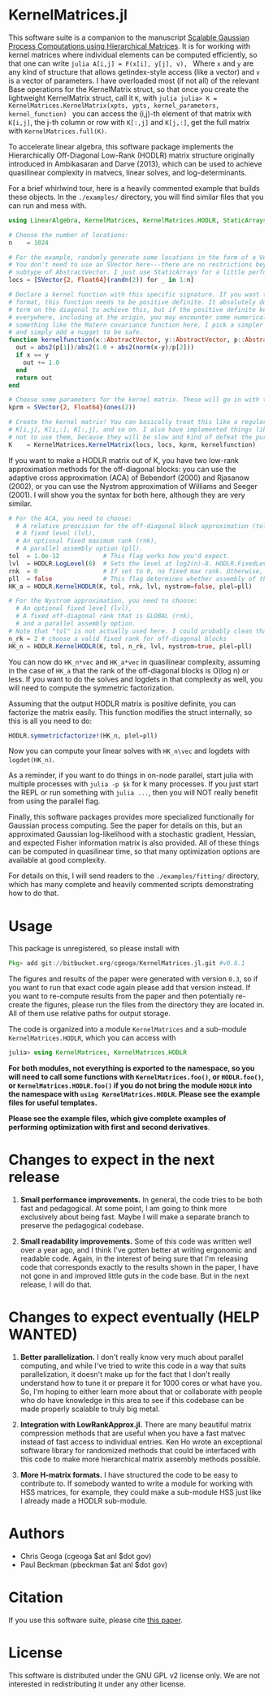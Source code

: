 
# KernelMatrices.jl

This software suite is a companion to the manuscript [Scalable Gaussian Process
Computations using Hierarchical Matrices](https://arxiv.org/abs/1808.03215). It
is for working with kernel matrices where individual elements can be computed
efficiently, so that one can write ```julia A[i,j] = F(x[i], y[j], v), ``` Where
`x` and `y` are any kind of structure that allows getindex-style access (like a
vector) and `v` is a vector of parameters.  I have overloaded most (if not all)
of the relevant Base operations for the KernelMatrix struct, so that once you
create the lightweight KernelMatrix struct, call it `K`, with ```julia julia> K
= KernelMatrices.KernelMatrix(xpts, ypts, kernel_parameters, kernel_function)
``` you can access the (i,j)-th element of that matrix with `K[i,j]`, the j-th
column or row with `K[:,j]` and `K[j,:]`, get the full matrix with
`KernelMatrices.full(K)`. 

To accelerate linear algebra, this software package implements the
Hierarchically Off-Diagonal Low-Rank (HODLR) matrix structure originally
introduced in Ambikasaran and Darve (2013), which can be used to achieve
quasilinear complexity in matvecs, linear solves, and log-determinants.

For a brief whirlwind tour, here is a heavily commented example that builds
these objects. In the `./examples/` directory, you will find similar files that
you can run and mess with.
```julia
using LinearAlgebra, KernelMatrices, KernelMatrices.HODLR, StaticArrays, NearestNeighbors

# Choose the number of locations:
n    = 1024

# For the example, randomly generate some locations in the form of a Vector{SVector{2, Float64}}.
# You don't need to use an SVector here---there are no restrictions beyond the locations being a
# subtype of AbstractVector. I just use StaticArrays for a little performance boost.
locs = [SVector{2, Float64}(randn(2)) for _ in 1:n]

# Declare a kernel function with this specific signature. If you want to use the HODLR matrix
# format, this function needs to be positive definite. It absolutely does NOT need a nugget-like
# term on the diagonal to achieve this, but if the positive definite kernelfunction is analytic
# everywhere, including at the origin, you may encounter some numerical problems. To avoid writing
# something like the Matern covariance function here, I pick a simpler positive definite function
# and simply add a nugget to be safe.
function kernelfunction(x::AbstractVector, y::AbstractVector, p::AbstractVector{T})::T where{T<:Number}
  out = abs2(p[1])/abs2(1.0 + abs2(norm(x-y)/p[2]))
  if x == y
    out += 1.0
  end
  return out
end

# Choose some parameters for the kernel matrix. These will go in with the p argument in kernelfunction.
kprm = SVector{2, Float64}(ones(2))

# Create the kernel matrix! You can basically treat this like a regular array and do things like
# K[i,j], K[i,:], K[:,j], and so on. I also have implemented things like K*vec, but I encourage you
# not to use them, because they will be slow and kind of defeat the purpose.
K    = KernelMatrices.KernelMatrix(locs, locs, kprm, kernelfunction)
```
If you want to make a HODLR matrix out of K, you have two low-rank approximation
methods for the off-diagonal blocks: you can use the adaptive cross
approximation (ACA) of Bebendorf (2000) and Rjasanow (2002), or you can use the
Nystrom approximation of Williams and Seeger (2001). I will show you the syntax
for both here, although they are very similar.

```julia
# For the ACA, you need to choose:
  # A relative preocision for the off-diagonal block approximation (tol),
  # A fixed level (lvl),
  # An optional fixed maximum rank (rnk),
  # A parallel assembly option (pll).
tol  = 1.0e-12            # This flag works how you'd expect.
lvl  = HODLR.LogLevel(8)  # Sets the level at log2(n)-8. HODLR.FixedLevel(k) also exists and works how you'd expect.
rnk  = 0                  # If set to 0, no fixed max rank. Otherwise, this arg works as you'd expect.
pll  = false              # This flag determines whether assembly of the matrix is done in parallel.
HK_a = HODLR.KernelHODLR(K, tol, rnk, lvl, nystrom=false, plel=pll)

# For the Nystrom approximation, you need to choose:
  # An optional fixed level (lvl),
  # A fixed off-diagonal rank that is GLOBAL (rnk),
  # and a parallel assembly option.
# Note that "tol" is not actually used here. I could probably clean that code up some day.
n_rk = 2 # choose a valid fixed rank for off-diagonal blocks
HK_n = HODLR.KernelHODLR(K, tol, n_rk, lvl, nystrom=true, plel=pll)
```
You can now do `HK_n*vec` and `HK_a*vec` in quasilinear complexity, assuming in
the case of `HK_a` that the rank of the off-diagonal blocks is O(log n) or less.
If you want to do the solves and logdets in that complexity as well, you will
need to compute the symmetric factorization.

Assuming that the output HODLR matrix is positive definite, you can factorize
the matrix easily.  This function modifies the struct internally, so this is all
you need to do:
```julia
HODLR.symmetricfactorize!(HK_n, plel=pll)
```
Now you can compute your linear solves with `HK_n\vec` and logdets with
`logdet(HK_n)`.

As a reminder, if you want to do things in on-node parallel, start julia with
multiple processes with `julia -p $k` for k many processes. If you just start
the REPL or run something with `julia ...`, then you will NOT really benefit
from using the parallel flag.

Finally, this software packages provides more specialized functionally for
Gaussian process computing. See the paper for details on this, but an
approximated Gaussian log-likelihood with a stochastic gradient, Hessian, and
expected Fisher information matrix is also provided. All of these things can be
computed in quasilinear time, so that many optimization options are available at
good complexity.

For details on this, I will send readers to the `./examples/fitting/` directory,
which has many complete and heavily commented scripts demonstrating how to do
that.


# Usage
This package is unregistered, so please install with
```julia
Pkg> add git://bitbucket.org/cgeoga/KernelMatrices.jl.git #v0.8.1
```
The figures and results of the paper were generated with version `0.3`, so if
you want to run that exact code again please add that version instead. If you
want to re-compute results from the paper and then potentially re-create the
figures, please run the files from the directory they are located in. All of
them use relative paths for output storage.

The code is organized into a module `KernelMatrices` and a sub-module
`KernelMatrices.HODLR`, which you can access with
```julia
julia> using KernelMatrices, KernelMatrices.HODLR
```
**For both modules, not everything is exported to the namespace, so you will
need to call some functions with `KernelMatrices.foo()`, or `HODLR.foo()`, or
`KernelMatrices.HODLR.foo()` if you do not bring the module `HODLR` into the
namespace with `using KernelMatrices.HODLR`. Please see the example files for
useful templates.**

**Please see the example files, which give complete examples of performing
optimization with first and second derivatives**.


# Changes to expect in the next release

1. **Small performance improvements.** In general, the code tries to be both fast and
   pedagogical. At some point, I am going to think more exclusively about being fast. Maybe I will
   make a separate branch to preserve the pedagogical codebase.

2. **Small readability improvements.** Some of this code was written well over a year ago, and I
   think I've gotten better at writing ergonomic and readable code. Again, in the interest of being
   sure that I'm releasing code that corresponds exactly to the results shown in the paper, I have
   not gone in and improved little guts in the code base. But in the next release, I will do that.


# Changes to expect eventually (HELP WANTED)

1. **Better parallelization.** I don't really know very much about parallel computing, and while
   I've tried to write this code in a way that suits parallelization, it doesn't make up for the
   fact that I don't really understand how to tune it or prepare it for 1000 cores or what have you.
   So, I'm hoping to either learn more about that or collaborate with people who do have knowledge
   in this area to see if this codebase can be made properly scalable to truly big metal.

2. **Integration with LowRankApprox.jl.** There are many beautiful matrix compression methods that
   are useful when you have a fast matvec instead of fast access to individual entries. Ken Ho wrote
   an exceptional software library for randomized methods that could be interfaced with this code to
   make more hierarchical matrix assembly methods possible. 

3. **More H-matrix formats.** I have structured the code to be easy to contribute to. If somebody
   wanted to write a module for working with HSS matrices, for example, they could make a sub-module
   HSS just like I already made a HODLR sub-module. 


# Authors

* Chris Geoga (cgeoga $at anl $dot gov)
* Paul Beckman (pbeckman $at anl $dot gov)


# Citation

If you use this software suite, please cite [this paper](https://doi.org/10.1080/10618600.2019.1652616).


# License

This software is distributed under the GNU GPL v2 license only. We are not
interested in redistributing it under any other license.

